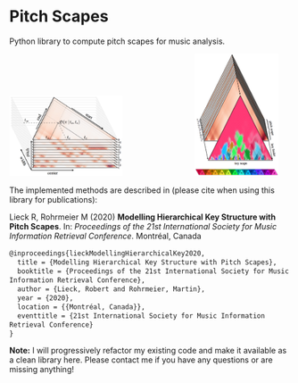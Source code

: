# Pitch Scapes
Python library to compute pitch scapes for music analysis.

<img src="./doc/figure_1.png" alt="Figure 1" width=40%>                                 <img src="./doc/figure_2.png" alt="Figure 2" width=30%>

The implemented methods are described in (please cite when using this library for publications):

Lieck R, Rohrmeier M (2020) **Modelling Hierarchical Key Structure with Pitch Scapes**. In: *Proceedings of the 21st International Society for Music Information Retrieval Conference*. Montréal, Canada
```
@inproceedings{lieckModellingHierarchicalKey2020,
  title = {Modelling Hierarchical Key Structure with Pitch Scapes},
  booktitle = {Proceedings of the 21st International Society for Music Information Retrieval Conference},
  author = {Lieck, Robert and Rohrmeier, Martin},
  year = {2020},
  location = {{Montréal, Canada}},
  eventtitle = {21st International Society for Music Information Retrieval Conference}
}
```

**Note:** I will progressively refactor my existing code and make it available as a clean library here. Please contact me if you have any questions or are missing anything!
